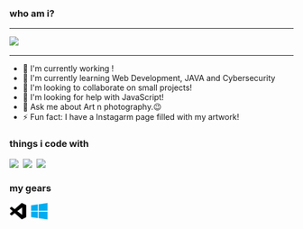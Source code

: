 <h3>who am i?</h3>
<hr></hr>

<img src="https://github.com/hunteeX/hunteeX/blob/main/image%20(1).webp">

<hr></hr>

- 🔭 I'm currently working !
 - 🌱 I'm currently learning Web Development, JAVA and Cybersecurity
 - 👯 I'm looking to collaborate on small projects!
 - 🤔 I'm looking for help with JavaScript!
 - 💬 Ask me about Art n photography.😉
 - ⚡ Fun fact: I have a Instagarm page filled with my artwork!

<h3>things i code with</h3>

<span><img src="https://cdn.jsdelivr.net/gh/devicons/devicon@latest/icons/html5/html5-plain.svg" width="30px"></span>&nbsp;
<span><img src="https://cdn.jsdelivr.net/gh/devicons/devicon@latest/icons/css3/css3-plain.svg" width="30px"></span>&nbsp;
<span><img src="https://cdn.jsdelivr.net/gh/devicons/devicon@latest/icons/nodejs/nodejs-plain.svg" width="30px"></span>&nbsp;

<h3>my gears</h3>
<span><img src="https://github.com/devicons/devicon/blob/v2.14.0/icons/vscode/vscode-plain.svg" width="30px"></span>&nbsp;
<span><img src="https://github.com/devicons/devicon/blob/v2.14.0/icons/windows8/windows8-original.svg" width="30px"></span>&nbsp;






